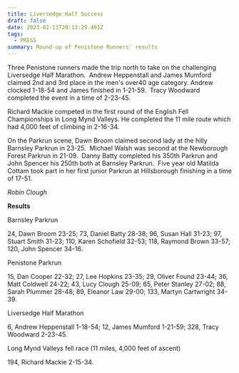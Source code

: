 ```yaml
---
title: Liversedge Half Success
draft: false
date: 2023-02-13T20:13:29.401Z
tags:
  - PRESS
summary: Round-up of Penistone Runners' results
---
```

Three Penistone runners made the trip north to take on the challenging Liversedge Half Marathon.  Andrew Heppenstall and James Mumford claimed 2nd and 3rd place in the men's over40 age category. Andrew clocked 1-18-54 and James finished in 1-21-59.  Tracy Woodward completed the event in a time of 2-23-45.

Richard Mackie competed in the first round of the English Fell Championships in Long Mynd Valleys. He completed the 11 mile route which had 4,000 feet of climbing in 2-16-34.

On the Parkrun scene, Dawn Broom claimed second lady at the hilly Barnsley Parkrun in 23-25.  Michael Walsh was second at the Newborough Forest Parkrun in 21-09.  Danny Batty completed his 350th Parkrun and John Spencer his 250th both at Barnsley Parkrun.  Five year old Matilda Cottam took part in her first junior Parkrun at Hillsborough finishing in a time of 17-51.

*R﻿obin Clough*

**R﻿esults**

Barnsley Parkrun

24, Dawn Broom 23-25; 73, Daniel Batty 28-38; 96, Susan Hall 31-23; 97, Stuart Smith 31-23; 110, Karen Schofield 32-53; 118, Raymond Brown 33-57; 120, John Spencer 34-16.

Penistone Parkrun

15, Dan Cooper 22-32; 27, Lee Hopkins 23-35; 29, Oliver Found 23-44; 36, Matt Coldwell 24-22; 43, Lucy Clough 25-09; 65, Peter Stanley 27-02; 88, Sarah Plummer 28-48; 89, Eleanor Law 29-00; 133, Martyn Cartwright 34-39.

Liversedge Half Marathon

6, Andrew Heppenstall 1-18-54; 12, James Mumford 1-21-59; 328, Tracy Woodward 2-23-45.

Long Mynd Valleys fell race (11 miles, 4,000 feet of ascent)

194, Richard Mackie 2-15-34.